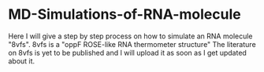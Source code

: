 # MD-Simulations-of-RNA-molecule
Here I will give a step by step process on how to simulate an RNA molecule "8vfs". 
8vfs is a "oppF ROSE-like RNA thermometer structure" 
The literature on 8vfs is yet to be published and I will upload it as soon as I get updated about it.
